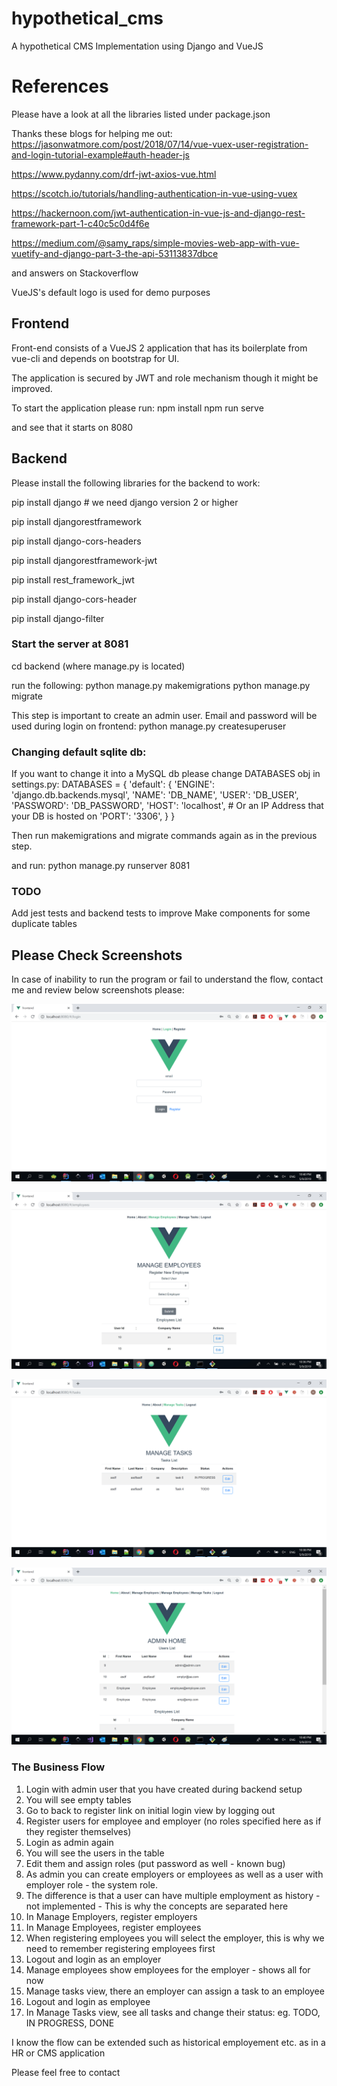 # hypothetical_cms
A hypothetical CMS Implementation using Django and VueJS

# References
Please have a look at all the libraries listed under package.json

Thanks these blogs for helping me out:
https://jasonwatmore.com/post/2018/07/14/vue-vuex-user-registration-and-login-tutorial-example#auth-header-js

https://www.pydanny.com/drf-jwt-axios-vue.html

https://scotch.io/tutorials/handling-authentication-in-vue-using-vuex

https://hackernoon.com/jwt-authentication-in-vue-js-and-django-rest-framework-part-1-c40c5c0d4f6e

https://medium.com/@samy_raps/simple-movies-web-app-with-vue-vuetify-and-django-part-3-the-api-53113837dbce

and answers on Stackoverflow

VueJS's default logo is used for demo purposes

## Frontend
Front-end consists of a VueJS 2 application that has its boilerplate from vue-cli
and depends on bootstrap for UI.

The application is secured by JWT and role mechanism though it might be improved.

To start the application please run:
npm install
npm run serve

and see that it starts on 8080

## Backend
Please install the following libraries for the backend to work:

pip install django # we need django version 2 or higher

pip install djangorestframework

pip install django-cors-headers

pip install djangorestframework-jwt

pip install rest_framework_jwt

pip install django-cors-header

pip install django-filter

### Start the server at 8081
cd backend (where manage.py is located)

run the following:
python manage.py makemigrations
python manage.py migrate

This step is important to create an admin user. Email and password will be used during login on frontend:
python manage.py createsuperuser

### Changing default sqlite db:
If you want to change it into a MySQL db please change DATABASES obj in settings.py:
DATABASES = {
    'default': {
        'ENGINE': 'django.db.backends.mysql', 
        'NAME': 'DB_NAME',
        'USER': 'DB_USER',
        'PASSWORD': 'DB_PASSWORD',
        'HOST': 'localhost',   # Or an IP Address that your DB is hosted on
        'PORT': '3306',
    }
}

Then run makemigrations and migrate commands again as in the previous step.

and run:
python manage.py runserver 8081

### TODO
Add jest tests and backend tests to improve
Make components for some duplicate tables

## Please Check Screenshots
In case of inability to run the program or fail to understand the flow,
contact me and review below screenshots please:

![Login View](screenshots/login_view.png?raw=true "Login View")

![Employer View](screenshots/employer_view.jpg?raw=true "Employer View")

![Employee View](screenshots/employee_view.png?raw=true "Employee View")

![Admin View](screenshots/admin_view.png?raw=true "Admin View")


### The Business Flow
1. Login with admin user that you have created during backend setup
2. You will see empty tables
3. Go to back to register link on initial login view by logging out
4. Register users for employee and employer (no roles specified here as if
they register themselves)
5. Login as admin again
6. You will see the users in the table
7. Edit them and assign roles (put password as well - known bug)
8. As admin you can create employers or employees as well as a user with
employer role - the system role.
9. The difference is that a user can have multiple employment as history - not implemented -
This is why the concepts are separated here
10. In Manage Employers, register employers
11. In Manage Employees, register employees
12. When registering employees you will select the employer,
this is why we need to remember registering employees first
13. Logout and login as an employer
14. Manage employees show employees for the employer - shows all for now
15. Manage tasks view, there an employer can assign a task to an employee
16. Logout and login as employee
17. In Manage Tasks view, see all tasks and change their status: eg. TODO, IN PROGRESS, DONE

I know the flow can be extended such as historical employement etc. as in a HR or CMS application

Please feel free to contact